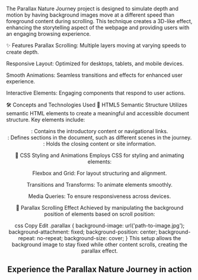 The Parallax Nature Journey project is designed to simulate depth and motion by having background images move at a different speed than foreground content during scrolling. This technique creates a 3D-like effect, enhancing the storytelling aspect of the webpage and providing users with an engaging browsing experience.

✨ Features
Parallax Scrolling: Multiple layers moving at varying speeds to create depth.

Responsive Layout: Optimized for desktops, tablets, and mobile devices.

Smooth Animations: Seamless transitions and effects for enhanced user experience.

Interactive Elements: Engaging components that respond to user actions.

🛠️ Concepts and Technologies Used
🧱 HTML5 Semantic Structure
Utilizes semantic HTML elements to create a meaningful and accessible document structure. Key elements include:

<header>: Contains the introductory content or navigational links.

<section>: Defines sections in the document, such as different scenes in the journey.

<footer>: Holds the closing content or site information.

🎨 CSS Styling and Animations
Employs CSS for styling and animating elements:

Flexbox and Grid: For layout structuring and alignment.

Transitions and Transforms: To animate elements smoothly.

Media Queries: To ensure responsiveness across devices.

🌄 Parallax Scrolling Effect
Achieved by manipulating the background position of elements based on scroll position:

css
Copy
Edit
.parallax {
  background-image: url('path-to-image.jpg');
  background-attachment: fixed;
  background-position: center;
  background-repeat: no-repeat;
  background-size: cover;
}
This setup allows the background image to stay fixed while other content scrolls, creating the parallax effect.
<h1>Experience the Parallax Nature Journey in action</h1>
